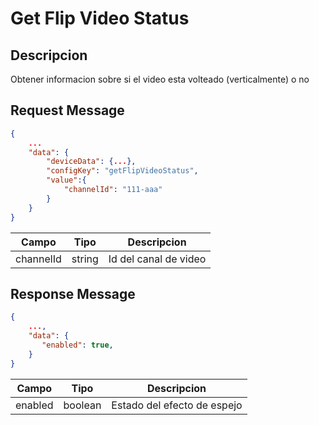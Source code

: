 # Get Flip Video Status

## Descripcion

Obtener informacion sobre si el video esta volteado (verticalmente) o no

## Request Message

```json
{
    ...
    "data": {
        "deviceData": {...},
        "configKey": "getFlipVideoStatus",
        "value":{
            "channelId": "111-aaa"
        }
    }
}
```

| Campo     | Tipo   | Descripcion           |
| --------- | ------ | --------------------- |
| channelId | string | Id del canal de video |

## Response Message

```json
{
    ...,
    "data": {
       "enabled": true,
    }
}
```

| Campo   | Tipo    | Descripcion                 |
| ------- | ------- | --------------------------- |
| enabled | boolean | Estado del efecto de espejo |
